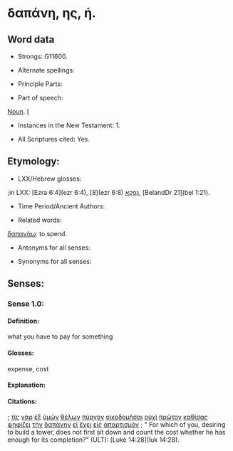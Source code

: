 # δαπάνη, ης, ἡ.

<!-- Status: S2=NeedsFinalCheck -->
<!-- Lexica used for edits: BDAG LN CVB -->

## Word data

* Strongs: G11600.


* Alternate spellings:

* Principle Parts: 

* Part of speech: 

[Noun](http://ugg.readthedocs.io/en/latest/noun.html).
[
* Instances in the New Testament: 1.

* All Scriptures cited: Yes.

## Etymology: 

* LXX/Hebrew glosses: 

;in LXX: [Ezra 6:4](ezr 6:4), [8](ezr 6:8) [נִפְקָא](//en-uhal/H5313), [BelandDr 21](bel 1:21).

* Time Period/Ancient Authors: 

* Related words: 

[δαπανάω](../G11590/01.md): to spend.

* Antonyms for all senses:

* Synonyms for all senses: 


## Senses:


### Sense  1.0: 

#### Definition: 

what you have to pay for something

#### Glosses: 

expense, cost

#### Explanation: 


#### Citations: 

; [τίς](../G51010/01.md) [γὰρ](../G10630/01.md) [ἐξ](../G15370/01.md) [ὑμῶν](../G47710/01.md) [θέλων](../G23090/01.md) [πύργον](../G44440/01.md) [οἰκοδομῆσαι](../G36180/01.md) [οὐχὶ](../G37800/01.md) [πρῶτον](../G99999/01.md) [καθίσας](../G25230/01.md) [ψηφίζει](../G55850/01.md) [τὴν](../G35880/01.md) [δαπάνην](../G11600/01.md) [εἰ](../G14870/01.md) [ἔχει](../G21920/01.md) [εἰς](../G15190/01.md) [ἀπαρτισμόν](../G05350/01.md)
; " For which of you, desiring to build a tower, does not first sit down and count the cost whether he has enough for its completion?" (ULT): 
[Luke 14:28](luk 14:28).
